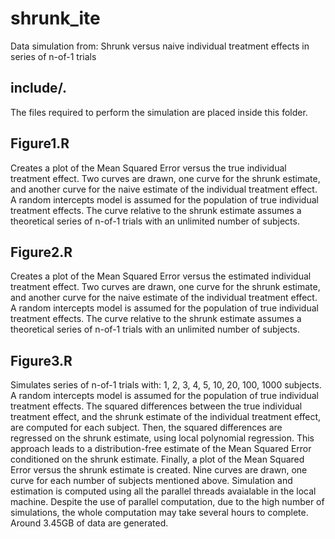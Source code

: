 # shrunk_ite
Data simulation from: Shrunk versus naive individual treatment effects in series of n-of-1 trials

## include/.

The files required to perform the simulation are placed inside this folder.

## Figure1.R

Creates a plot of the Mean Squared Error versus the true individual treatment effect. Two curves are drawn, one curve for the shrunk estimate, and another curve for the naive estimate of the individual treatment effect. A random intercepts model is assumed for the population of true individual treatment effects. The curve relative to the shrunk estimate assumes a theoretical series of n-of-1 trials with an unlimited number of subjects.

## Figure2.R

Creates a plot of the Mean Squared Error versus the estimated individual treatment effect. Two curves are drawn, one curve for the shrunk estimate, and another curve for the naive estimate of the individual treatment effect. A random intercepts model is assumed for the population of true individual treatment effects. The curve relative to the shrunk estimate assumes a theoretical series of n-of-1 trials with an unlimited number of subjects.

## Figure3.R

Simulates series of n-of-1 trials with: 1, 2, 3, 4, 5, 10, 20, 100, 1000 subjects. A random intercepts model is assumed for the population of true individual treatment effects. The squared differences between the true individual treatment effect, and the shrunk estimate of the individual treatment effect, are computed for each subject. Then, the squared differences are regressed on the shrunk estimate, using local polynomial regression. This approach leads to a distribution-free estimate of the Mean Squared Error conditioned on the shrunk estimate. Finally, a plot of the Mean Squared Error versus the shrunk estimate is created. Nine curves are drawn, one curve for each number of subjects mentioned above. Simulation and estimation is computed using all the parallel threads avaialable in the local machine. Despite the use of parallel computation, due to the high number of simulations, the whole computation may take several hours to complete. Around 3.45GB of data are generated.
